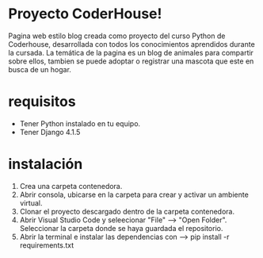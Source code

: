 # Proyecto CoderHouse!
Pagina web estilo blog creada como proyecto del curso Python de Coderhouse, desarrollada con todos los conocimientos aprendidos durante la cursada. 
La temática de la pagina es un blog de animales para compartir sobre ellos, tambien se puede adoptar o registrar una mascota que este en busca de un hogar. 

# requisitos
* Tener Python instalado en tu equipo.
* Tener Django 4.1.5

# instalación
1) Crea una carpeta contenedora.
2) Abrir consola, ubicarse en la carpeta para crear y activar un ambiente virtual.
3) Clonar el proyecto descargado dentro de la carpeta contenedora.
2) Abrir Visual Studio Code y seleecionar "File" --> "Open Folder". Seleccionar la carpeta donde se haya guardada el repositorio.
3) Abrir la terminal e instalar las dependencias con --> pip install -r requirements.txt

